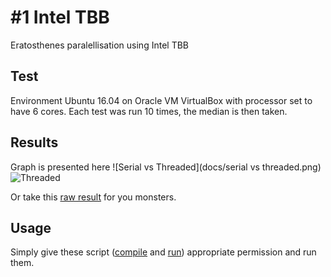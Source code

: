 # #1 Intel TBB
Eratosthenes paralellisation using Intel TBB

## Test
Environment Ubuntu 16.04 on Oracle VM VirtualBox with processor set to have 6 cores.
Each test was run 10 times, the median is then taken.

## Results
Graph is presented here
![Serial vs Threaded](docs/serial vs threaded.png)
![Threaded](docs/threaded.png)


Or take this [raw result](docs/output.csv) for you monsters.

## Usage
Simply give these script ([compile](compile.sh) and [run](run.sh)) appropriate permission and run them.